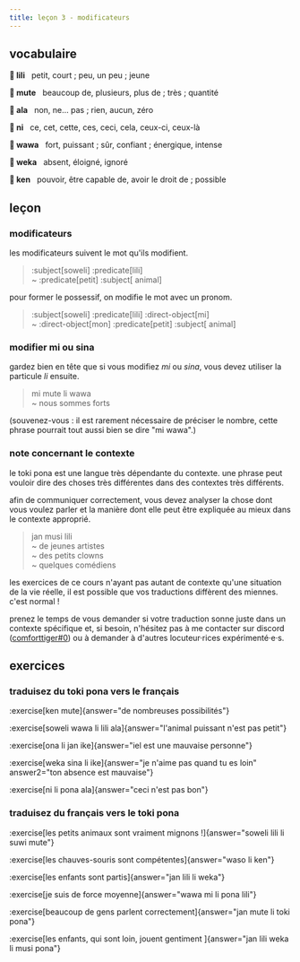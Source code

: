```yaml
---
title: leçon 3 - modificateurs 
---
```


## vocabulaire
**󱤨 lili**&nbsp;&nbsp;&nbsp;petit, court ; peu, un peu ; jeune

**󱤼 mute**&nbsp;&nbsp;&nbsp;beaucoup de, plusieurs, plus de ; très ; quantité

**󱤂 ala**&nbsp;&nbsp;&nbsp;non, ne… pas ; rien, aucun, zéro

**󱥁 ni**&nbsp;&nbsp;&nbsp;ce, cet, cette, ces, ceci, cela, ceux-ci, ceux-là

**󱥵 wawa**&nbsp;&nbsp;&nbsp;fort, puissant ; sûr, confiant ; énergique, intense

**󱥶 weka**&nbsp;&nbsp;&nbsp;absent, éloigné, ignoré

**󱤘 ken**&nbsp;&nbsp;&nbsp;pouvoir, être capable de, avoir le droit de ; possible

## leçon
### modificateurs
les modificateurs suivent le mot qu'ils modifient.

<!-- here i'm using the predicate and subject components for the color highlighting, even though obv theyre not actually for marking the subject and predicate. dont worry about it..... -->
> :subject[soweli] :predicate[lili] \
> ~ :predicate[petit] :subject[ animal]

pour former le possessif, on modifie le mot avec un pronom.

> :subject[soweli] :predicate[lili] :direct-object[mi] \
> ~ :direct-object[mon] :predicate[petit] :subject[ animal]

### modifier mi ou sina
gardez bien en tête que si vous modifiez *mi* ou *sina*, vous devez utiliser la particule *li* ensuite.

> mi mute li wawa \
> ~ nous sommes forts

(souvenez-vous : il est rarement nécessaire de préciser le nombre, cette phrase pourrait tout aussi bien se dire "mi wawa".)

### note concernant le contexte
le toki pona est une langue très dépendante du contexte. une phrase peut vouloir dire des choses très différentes dans des contextes très différents.

afin de communiquer correctement, vous devez analyser la chose dont vous voulez parler et la manière dont elle peut être expliquée au mieux dans le contexte approprié.

> jan musi lili \
> ~ de jeunes artistes \
> ~ des petits clowns \
> ~ quelques comédiens

les exercices de ce cours n'ayant pas autant de contexte qu'une situation de la vie réelle, il est possible que vos traductions diffèrent des miennes. c'est normal !

prenez le temps de vous demander si votre traduction sonne juste dans un contexte spécifique et, si besoin, n'hésitez pas à me contacter sur discord ([comforttiger#0](https://discord.com/users/152843864342790145)) ou à demander à d'autres locuteur·rices expérimenté·e·s.

## exercices
### traduisez du toki pona vers le français
:exercise[ken mute]{answer="de nombreuses possibilités"}

:exercise[soweli wawa li lili ala]{answer="l'animal puissant n'est pas petit"}

:exercise[ona li jan ike]{answer="iel est une mauvaise personne"}

:exercise[weka sina li ike]{answer="je n'aime pas quand tu es loin" answer2="ton absence est mauvaise"}

:exercise[ni li pona ala]{answer="ceci n'est pas bon"}

### traduisez du français vers le toki pona
:exercise[les petits animaux sont vraiment mignons !]{answer="soweli lili li suwi mute"}

:exercise[les chauves-souris sont compétentes]{answer="waso li ken"}

:exercise[les enfants sont partis]{answer="jan lili li weka"}

:exercise[je suis de force moyenne]{answer="wawa mi li pona lili"}

:exercise[beaucoup de gens parlent correctement]{answer="jan mute li toki pona"}

:exercise[les enfants, qui sont loin, jouent gentiment ]{answer="jan lili weka li musi pona"}
